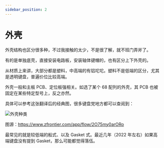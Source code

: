 ```yaml
---
sidebar_position: 2
---
```


# 外壳

外壳结构也区分很多种，不过我接触的太少，不是很了解，就不班门弄斧了。

有的是单独底壳，直接安装电路板，安装轴体键帽的，也有区分上下外壳的。

从材质上来讲，大部分都是塑料，中高端的有铝坨坨。塑料不是低端的区分，尤其是透明键盘，普遍价位比较高端。

外壳一般和主板 PCB、定位板强相关。如选了某个 68 配列的外壳，其 PCB 也被固定在某些特定型号上，反之亦然。

具体可以参考这张翻译后的经典图，很多键盘党地方都可以查阅到：

![外壳种类](https://cdn1.yukapril.com/knowledge/keyboard-customization-2.png)

图源：https://www.zfrontier.com/app/flow/2O75my0arORo

最常见的就是较低端的船式、以及 Gasket 式。最近几年（2022 年左右）如果高端键盘没有提到 Gasket，那么可能都觉得落伍。

